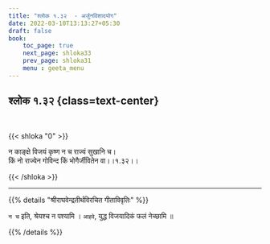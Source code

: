 ```yaml
---
title: "श्लोक १.३२  - अर्जुनविशादयोग"
date: 2022-03-10T13:13:27+05:30
draft: false
book:
    toc_page: true
    next_page: shloka33
    prev_page: shloka31
    menu : geeta_menu
---
```




## श्लोक १.३२ {class=text-center}

<br/>

{{< shloka  "0"  >}}

न काङ्क्षे विजयं कृष्ण न च राज्यं सुखानि च।  
किं नो राज्येन गोविन्द किं भोगैर्जीवितेन वा।।१.३२।।

{{< /shloka >}}

---


{{% details "श्रीराघवेन्द्रतीर्थविरचित गीताविवृतिः" %}}

`न च` इति, श्रेयश्च न पश्यामि । `आहवे`, युद्ध विजयादिकं
फलं नेच्छामि ॥

{{% /details %}}

